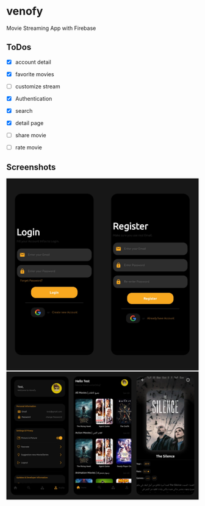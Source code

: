 # venofy
Movie Streaming App with Firebase



## ToDos
- [x] account detail
- [x] favorite movies
- [ ] customize stream 
- [x] Authentication
- [x] search 
- [x] detail page 
- [ ] share movie
- [ ] rate movie


## Screenshots
<img src="https://github.com/itsvenox/venofy/blob/main/s2.jpg" width="550">


<img src="https://github.com/itsvenox/venofy/blob/main/s1.jpg" width="550">
